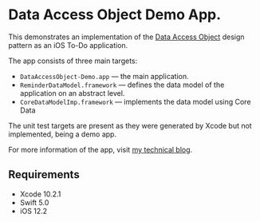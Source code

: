 # Data Access Object Demo App.

This demonstrates an implementation of the [Data Access Object](https://en.wikipedia.org/wiki/Data_access_object) design pattern as an iOS To-Do application. 

The app consists of three main targets:

 - `DataAccessObject-Demo.app` — the main application.
 - `ReminderDataModel.framework` — defines the data model of the application on an abstract level.
 - `CoreDataModelImp.framework` — implements the data model using Core Data

The unit test targets are present as they were generated by Xcode but not implemented, being a demo app.

For more information of the app, visit [my technical blog](https://cutecoder.org).

## Requirements

- Xcode 10.2.1
- Swift 5.0
- iOS 12.2
